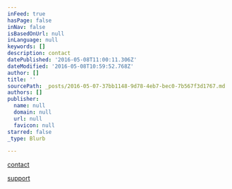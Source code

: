 ```yaml
---
inFeed: true
hasPage: false
inNav: false
isBasedOnUrl: null
inLanguage: null
keywords: []
description: contact
datePublished: '2016-05-08T11:00:11.306Z'
dateModified: '2016-05-08T10:59:52.768Z'
author: []
title: ''
sourcePath: _posts/2016-05-07-37bb1148-9d78-4eb7-bec0-7b567f3d1767.md
authors: []
publisher:
  name: null
  domain: null
  url: null
  favicon: null
starred: false
_type: Blurb

---
```

[contact][0]

[support][1]

[0]: mailto:macello@macello.pl 
[1]: https://patronite.pl/profil/35/maciej-lukaszuk
